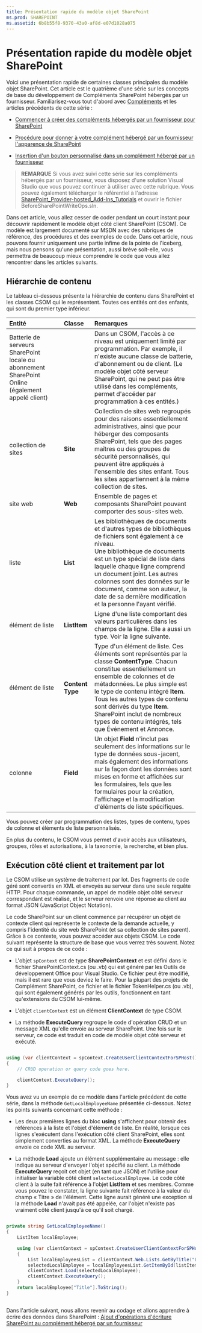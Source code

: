 ```yaml
---
title: Présentation rapide du modèle objet SharePoint
ms.prod: SHAREPOINT
ms.assetid: 6b8b55f8-9370-43a0-af8d-e07d1028a075
---
```



# Présentation rapide du modèle objet SharePoint
 Voici une présentation rapide de certaines classes principales du modèle objet SharePoint.
 Cet article est le quatrième d'une série sur les concepts de base du développement de Compléments SharePoint hébergés par un fournisseur. Familiarisez-vous tout d'abord avec [Compléments](sharepoint-add-ins.md) et les articles précédents de cette série :
  
    
    


-  [Commencer à créer des compléments hébergés par un fournisseur pour SharePoint](get-started-creating-provider-hosted-sharepoint-add-ins.md)
    
  
-  [ Procédure pour donner à votre complément hébergé par un fournisseur l'apparence de SharePoint](give-your-provider-hosted-add-in-the-sharepoint-look-and-feel.md)
    
  
-  [ Insertion d'un bouton personnalisé dans un complément hébergé par un fournisseur](include-a-custom-button-in-the-provider-hosted-add-in.md)
    
  

> **REMARQUE**
>  Si vous avez suivi cette série sur les compléments hébergés par un fournisseur, vous disposez d'une solution Visual Studio que vous pouvez continuer à utiliser avec cette rubrique. Vous pouvez également télécharger le référentiel à l'adresse [SharePoint_Provider-hosted_Add-Ins_Tutorials](https://github.com/OfficeDev/SharePoint_Provider-hosted_Add-ins_Tutorials) et ouvrir le fichier BeforeSharePointWriteOps.sln.
  
    
    

 Dans cet article, vous allez cesser de coder pendant un court instant pour découvrir rapidement le modèle objet côté client SharePoint (CSOM). Ce modèle est largement documenté sur MSDN avec des rubriques de référence, des procédures et des exemples de code. Dans cet article, nous pouvons fournir uniquement une partie infime de la pointe de l'iceberg, mais nous pensons qu'une présentation, aussi brève soit-elle, vous permettra de beaucoup mieux comprendre le code que vous allez rencontrer dans les articles suivants.
## Hiérarchie de contenu

 Le tableau ci-dessous présente la hiérarchie de contenu dans SharePoint et les classes CSOM qui le représentent. Toutes ces entités ont des enfants, qui sont du premier type inférieur.
  
    
    

|**Entité**|**Classe**|**Remarques**|
|:-----|:-----|:-----|
| Batterie de serveurs SharePoint locale ou abonnement SharePoint Online (également appelé client) <br/> || Dans un CSOM, l'accès à ce niveau est uniquement limité par programmation. Par exemple, il n'existe aucune classe de batterie, d'abonnement ou de client. (Le modèle objet côté serveur SharePoint, qui ne peut pas être utilisé dans les compléments, permet d'accéder par programmation à ces entités.) <br/> |
|collection de sites  <br/> |**Site** <br/> | Collection de sites web regroupés pour des raisons essentiellement administratives, ainsi que pour héberger des composants SharePoint, tels que des pages maîtres ou des groupes de sécurité personnalisés, qui peuvent être appliqués à l'ensemble des sites enfant. Tous les sites appartiennent à la même collection de sites. <br/> |
|site web  <br/> |**Web** <br/> | Ensemble de pages et composants SharePoint pouvant comporter des sous-sites web. <br/> |
|liste  <br/> |**List** <br/> | Les bibliothèques de documents et d'autres types de bibliothèques de fichiers sont également à ce niveau. <br/>  Une bibliothèque de documents est un type spécial de liste dans laquelle chaque ligne comprend un document joint. Les autres colonnes sont des données sur le document, comme son auteur, la date de sa dernière modification et la personne l'ayant vérifié. <br/> |
| élément de liste <br/> |**ListItem** <br/> | Ligne d'une liste comportant des valeurs particulières dans les champs de la ligne. Elle a aussi un type. Voir la ligne suivante. <br/> |
| élément de liste <br/> |**Content Type** <br/> | Type d'un élément de liste. Ces éléments sont représentés par la classe **ContentType**. Chacun constitue essentiellement un ensemble de colonnes et de métadonnées. Le plus simple est le type de contenu intégré **Item**. Tous les autres types de contenu sont dérivés du type **Item**. SharePoint inclut de nombreux types de contenu intégrés, tels que Événement et Annonce.  <br/> |
| colonne <br/> |**Field** <br/> | Un objet **Field** n'inclut pas seulement des informations sur le type de données sous-jacent, mais également des informations sur la façon dont les données sont mises en forme et affichées sur les formulaires, tels que les formulaires pour la création, l'affichage et la modification d'éléments de liste spécifiques. <br/> |
   

  
    
    
 Vous pouvez créer par programmation des listes, types de contenu, types de colonne et éléments de liste personnalisés.
  
    
    
 En plus du contenu, le CSOM vous permet d'avoir accès aux utilisateurs, groupes, rôles et autorisations, à la taxonomie, la recherche, et bien plus.
  
    
    

## Exécution côté client et traitement par lot
<a name="CSOMBatching"> </a>

 Le CSOM utilise un système de traitement par lot. Des fragments de code géré sont convertis en XML et envoyés au serveur dans une seule requête HTTP. Pour chaque commande, un appel de modèle objet côté serveur correspondant est réalisé, et le serveur renvoie une réponse au client au format JSON (JavaScript Object Notation).
  
    
    
 Le code SharePoint sur un client commence par récupérer un objet de contexte client qui représente le contexte de la demande actuelle, y compris l'identité du site web SharePoint (et sa collection de sites parent). Grâce à ce contexte, vous pouvez accéder aux objets CSOM. Le code suivant représente la structure de base que vous verrez très souvent. Notez ce qui suit à propos de ce code :
  
    
    

-  L'objet `spContext` est de type **SharePointContext** et est défini dans le fichier SharePointContext.cs (ou .vb) qui est généré par les Outils de développement Office pour Visual Studio. Ce fichier peut être modifié, mais il est rare que vous deviez le faire. Pour la plupart des projets de Complément SharePoint, ce fichier et le fichier TokenHelper.cs (ou .vb), qui sont également générés par les outils, fonctionnent en tant qu'extensions du CSOM lui-même.
    
  
-  L'objet `clientContext` est un élément **ClientContext** de type CSOM.
    
  
-  La méthode **ExecuteQuery** regroupe le code d'opération CRUD et un message XML qu'elle envoie au serveur SharePoint. Une fois sur le serveur, ce code est traduit en code de modèle objet côté serveur et exécuté.
    
  


```cs

using (var clientContext = spContext.CreateUserClientContextForSPHost())
{
    // CRUD operation or query code goes here.

    clientContext.ExecuteQuery();
}```

 Vous avez vu un exemple de ce modèle dans l'article précédent de cette série, dans la méthode `GetLocalEmployeeName` présentée ci-dessous. Notez les points suivants concernant cette méthode :
  
    
    

-  Les deux premières lignes du bloc **using** s'affichent pour obtenir des références à la liste et l'objet d'élément de liste. En réalité, lorsque ces lignes s'exécutent dans l'exécution côté client SharePoint, elles sont simplement converties au format XML. La méthode **ExecuteQuery** envoie ce code XML au serveur.
    
  
-  La méthode **Load** ajoute un élément supplémentaire au message : elle indique au serveur d'envoyer l'objet spécifié au client. La méthode **ExecuteQuery** reçoit cet objet (en tant que JSON) et l'utilise pour initialiser la variable côté client `selectedLocalEmployee`. Le code côté client à la suite fait référence à l'objet **ListItem** et ses membres. Comme vous pouvez le constater, la ligne suivante fait référence à la valeur du champ « Titre » de l'élément. Cette ligne aurait généré une exception si la méthode **Load** n'avait pas été appelée, car l'objet n'existe pas vraiment côté client jusqu'à ce qu'il soit chargé.
    
  


```cs

private string GetLocalEmployeeName()
{
    ListItem localEmployee;

    using (var clientContext = spContext.CreateUserClientContextForSPHost())
    {
        List localEmployeesList = clientContext.Web.Lists.GetByTitle("Local Employees");
        selectedLocalEmployee = localEmployeesList.GetItemById(listItemID);
        clientContext.Load(selectedLocalEmployee);
        clientContext.ExecuteQuery();
    }
    return localEmployee["Title"].ToString();
}```


## 
<a name="Nextsteps"> </a>

 Dans l'article suivant, nous allons revenir au codage et allons apprendre à écrire des données dans SharePoint : [ Ajout d'opérations d'écriture SharePoint au complément hébergé par un fournisseur](add-sharepoint-write-operations-to-the-provider-hosted-add-in.md)
  
    
    

